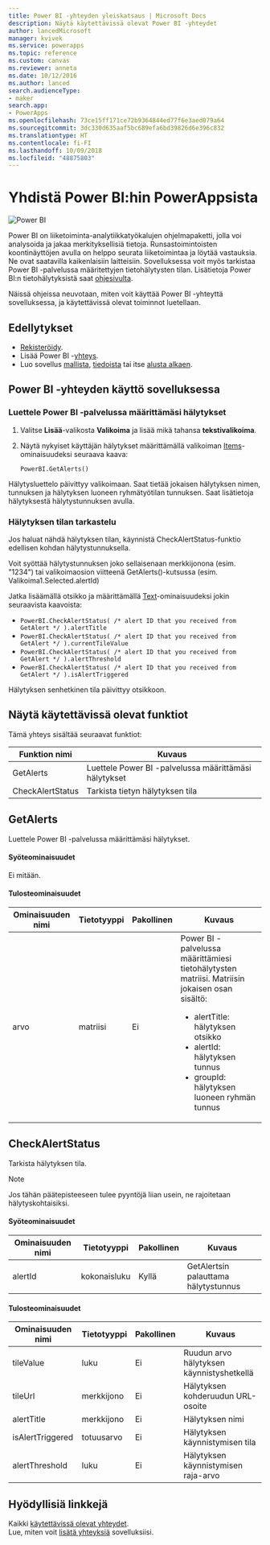```yaml
---
title: Power BI -yhteyden yleiskatsaus | Microsoft Docs
description: Näytä käytettävissä olevat Power BI -yhteydet
author: lancedMicrosoft
manager: kvivek
ms.service: powerapps
ms.topic: reference
ms.custom: canvas
ms.reviewer: anneta
ms.date: 10/12/2016
ms.author: lanced
search.audienceType:
- maker
search.app:
- PowerApps
ms.openlocfilehash: 73ce15ff171ce72b9364844ed77f6e3aed079a64
ms.sourcegitcommit: 3dc330d635aaf5bc689efa6bd39826d6e396c832
ms.translationtype: HT
ms.contentlocale: fi-FI
ms.lasthandoff: 10/09/2018
ms.locfileid: "48875803"
---
```

# <a name="connect-to-power-bi-from-powerapps"></a>Yhdistä Power BI:hin PowerAppsista
![Power BI](./media/connection-powerbi/powerbiicon.png)

Power BI on liiketoiminta-analytiikkatyökalujen ohjelmapaketti, jolla voi analysoida ja jakaa merkityksellisiä tietoja. Runsastoimintoisten koontinäyttöjen avulla on helppo seurata liiketoimintaa ja löytää vastauksia. Ne ovat saatavilla kaikenlaisiin laitteisiin. Sovelluksessa voit myös tarkistaa Power BI -palvelussa määritettyjen tietohälytysten tilan. Lisätietoja Power BI:n tietohälytyksistä saat [ohjesivulta](https://docs.microsoft.com/power-bi/service-set-data-alerts).

Näissä ohjeissa neuvotaan, miten voit käyttää Power BI -yhteyttä sovelluksessa, ja käytettävissä olevat toiminnot luetellaan.

## <a name="prerequisites"></a>Edellytykset
* [Rekisteröidy](https://web.powerapps.com?utm_source=padocs&utm_medium=linkinadoc&utm_campaign=referralsfromdoc).
* Lisää Power BI -[yhteys](https://powerapps.microsoft.com/tutorials/add-manage-connections/).
* Luo sovellus [mallista](https://powerapps.microsoft.com/tutorials/get-started-test-drive/), [tiedoista](https://powerapps.microsoft.com/tutorials/get-started-create-from-data/) tai itse [alusta alkaen](https://powerapps.microsoft.com/tutorials/get-started-create-from-blank/).

## <a name="use-the-power-bi-connection-in-your-app"></a>Power BI -yhteyden käyttö sovelluksessa
### <a name="list-the-alerts-that-youve-set-up-in-the-power-bi-service"></a>Luettele Power BI -palvelussa määrittämäsi hälytykset
1. Valitse **Lisää**-valikosta **Valikoima** ja lisää mikä tahansa **tekstivalikoima**.
2. Näytä nykyiset käyttäjän hälytykset määrittämällä valikoiman [Items](../controls/properties-core.md)-ominaisuudeksi seuraava kaava:

   `PowerBI.GetAlerts()`

Hälytysluettelo päivittyy valikoimaan. Saat tietää jokaisen hälytyksen nimen, tunnuksen ja hälytyksen luoneen ryhmätyötilan tunnuksen. Saat lisätietoja hälytyksestä hälytystunnuksen avulla.

### <a name="view-the-status-of-an-alert"></a>Hälytyksen tilan tarkastelu
Jos haluat nähdä hälytyksen tilan, käynnistä CheckAlertStatus-funktio edellisen kohdan hälytystunnuksella.

Voit syöttää hälytystunnuksen joko sellaisenaan merkkijonona (esim. "1234") tai valikoimaosion viitteenä GetAlerts()-kutsussa (esim. Valikoima1.Selected.alertId)

Jatka lisäämällä otsikko ja määrittämällä [Text](../controls/properties-core.md)-ominaisuudeksi jokin seuraavista kaavoista:

* `PowerBI.CheckAlertStatus( /* alert ID that you received from GetAlert */ ).alertTitle`
* `PowerBI.CheckAlertStatus( /* alert ID that you received from GetAlert */ ).currentTileValue`
* `PowerBI.CheckAlertStatus( /* alert ID that you received from GetAlert */ ).alertThreshold`
* `PowerBI.CheckAlertStatus( /* alert ID that you received from GetAlert */ ).isAlertTriggered`

Hälytyksen senhetkinen tila päivittyy otsikkoon.

## <a name="view-the-available-functions"></a>Näytä käytettävissä olevat funktiot
Tämä yhteys sisältää seuraavat funktiot:

| Funktion nimi | Kuvaus |
| --- | --- |
| GetAlerts |Luettele Power BI -palvelussa määrittämäsi hälytykset |
| CheckAlertStatus |Tarkista tietyn hälytyksen tila |

## <a name="getalerts"></a>GetAlerts
Luettele Power BI -palvelussa määrittämäsi hälytykset.

#### <a name="input-properties"></a>Syöteominaisuudet
Ei mitään.

#### <a name="output-properties"></a>Tulosteominaisuudet

| Ominaisuuden nimi | Tietotyyppi | Pakollinen | Kuvaus |
| --- | --- | --- | --- |
| arvo |matriisi |Ei |Power BI -palvelussa määrittämiesi tietohälytysten matriisi. Matriisin jokaisen osan sisältö: <ul><li>alertTitle: hälytyksen otsikko</li><li>alertId: hälytyksen tunnus</li><li>groupId: hälytyksen luoneen ryhmän tunnus</li></ul> |

## <a name="checkalertstatus"></a>CheckAlertStatus
Tarkista hälytyksen tila.

> [!NOTE]
> Jos tähän päätepisteeseen tulee pyyntöjä liian usein, ne rajoitetaan hälytyskohtaisiksi.

#### <a name="input-properties"></a>Syöteominaisuudet

| Ominaisuuden nimi | Tietotyyppi | Pakollinen | Kuvaus |
| --- | --- | --- | --- |
| alertId |kokonaisluku |Kyllä |GetAlertsin palauttama hälytystunnus |

#### <a name="output-properties"></a>Tulosteominaisuudet

| Ominaisuuden nimi | Tietotyyppi | Pakollinen | Kuvaus |
| --- | --- | --- | --- |
| tileValue |luku |Ei |Ruudun arvo hälytyksen käynnistyshetkellä |
| tileUrl |merkkijono |Ei |Hälytyksen kohderuudun URL-osoite |
| alertTitle |merkkijono |Ei |Hälytyksen nimi |
| isAlertTriggered |totuusarvo |Ei |Hälytyksen käynnistymisen tila |
| alertThreshold |luku |Ei |Hälytyksen käynnistymisen raja-arvo |

## <a name="helpful-links"></a>Hyödyllisiä linkkejä
Kaikki [käytettävissä olevat yhteydet](../connections-list.md).  
Lue, miten voit [lisätä yhteyksiä](../add-manage-connections.md) sovelluksiisi.

